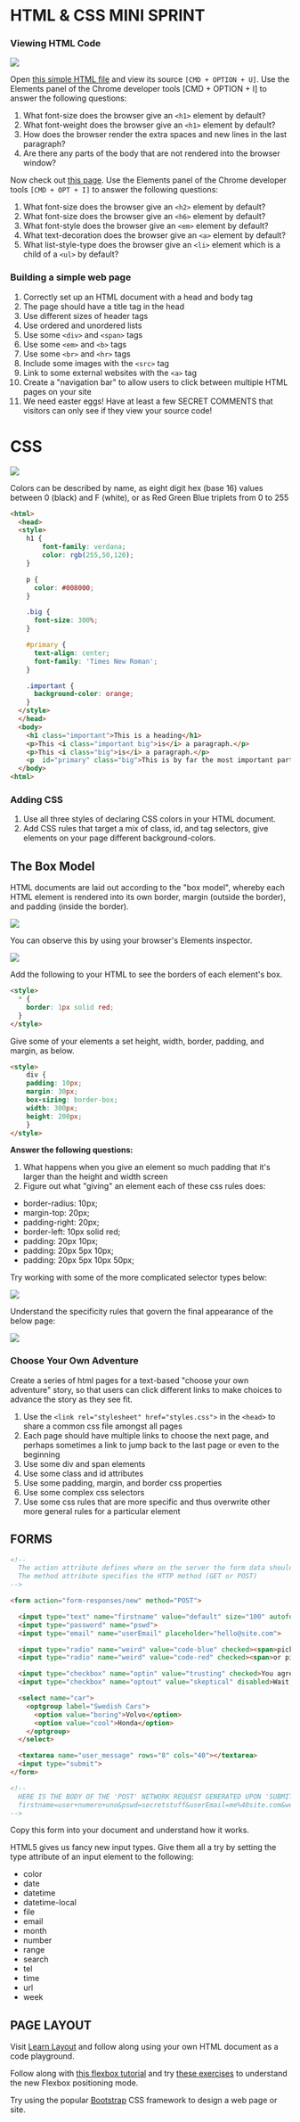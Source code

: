 # HTML & CSS MINI SPRINT

### Viewing HTML Code

![](images/html_breakdown.png)

Open [this simple HTML file](http://reactorprep.herokuapp.com/students/examples/1-basic-html.html) and view its source `[CMD + OPTION + U]`. Use the Elements panel of the Chrome developer tools [CMD + OPTION + I] to answer the following questions:

1.  What font-size does the browser give an `<h1>` element by default?
1. What font-weight does the browser give an `<h1>` element by default?
1.  How does the browser render the extra spaces and new lines in the last paragraph?
1.  Are there any parts of the body that are not rendered into the browser window?


Now check out [this page](http://reactorprep.herokuapp.com/students/examples/2-basic-html.html). Use the Elements panel of the Chrome developer tools `[CMD + OPT + I]` to answer the following questions:

1.  What font-size does the browser give an `<h2>` element by default?
1.  What font-size does the browser give an `<h6>` element by default?
1.  What font-style does the browser give an `<em>` element by default?
1.  What text-decoration does the browser give an `<a>` element by default?
1.  What list-style-type does the browser give an `<li>` element which is a child of a `<ul>` by default?

### Building a simple web page

1.  Correctly set up an HTML document with a head and body tag
1.  The page should have a title tag in the head
1.  Use different sizes of header tags
1.  Use ordered and unordered lists
1.  Use some `<div>` and `<span>` tags
1.  Use some `<em>` and `<b>` tags
1.  Use some `<br>` and `<hr>` tags
1.  Include some images with the `<src>` tag
1.  Link to some external websites with the `<a>` tag
1.  Create a "navigation bar" to allow users to click between multiple HTML pages on your site
1.  We need easter eggs! Have at least a few SECRET COMMENTS that visitors can only see if they view your source code!

# CSS

![](images/css_colors.jpg)

Colors can be described by name, as eight digit hex (base 16) values between 0 (black) and F (white), or as Red Green Blue triplets from 0 to 255

```html
<html>
  <head>
  <style>
    h1 {
        font-family: verdana;
        color: rgb(255,50,120);
    }

    p {
      color: #008000;
    }

    .big {
      font-size: 300%;
    }

    #primary {
      text-align: center;
      font-family: 'Times New Roman';
    }

    .important {
      background-color: orange;
    }
  </style>
  </head>
  <body>
    <h1 class="important">This is a heading</h1>
    <p>This <i class="important big">is</i> a paragraph.</p>
    <p>This <i class="big">is</i> a paragraph.</p>
    <p  id="primary" class="big">This is by far the most important part of the page!</p>
  </body>
<html>
```

### Adding CSS

1. Use all three styles of declaring CSS colors in your HTML document.
2. Add CSS rules that target a mix of class, id, and tag selectors, give elements on your page different background-colors.

## The Box Model

HTML documents are laid out according to the "box model", whereby each HTML element is rendered into its own border, margin (outside the border), and padding (inside the border).

![](images/borders.png)

You can observe this by using your browser's Elements inspector.

![](images/box_model.png)

Add the following to your HTML to see the borders of each element's box.

```html
<style>
  * {
    border: 1px solid red;
  }
</style>
```
Give some of your elements a set height, width, border, padding, and margin, as below.

```html
<style>
	div {
    padding: 10px;
    margin: 30px;
    box-sizing: border-box;
    width: 300px;
    height: 200px;
	}
</style>
```

**Answer the following questions:**

1. What happens when you give an element so much padding that it's larger than the height and width screen
1. Figure out what "giving" an element each of these css rules does:
  - border-radius: 10px;
  - margin-top: 20px;
  - padding-right: 20px;
  - border-left: 10px solid red;
  - padding: 20px 10px;
  - padding: 20px 5px 10px;
  - padding: 20px 5px 10px 50px;

Try working with some of the more complicated selector types below:

![](images/css_selectors.png)

Understand the specificity rules that govern the final appearance of the below page:

![](images/specificity.png)

### Choose Your Own Adventure

Create a series of html pages for a text-based "choose your own adventure" story, so that users can click different links to make choices to advance the story as they see fit.

1. Use the `<link rel="stylesheet" href="styles.css">` in the `<head>` to share a common css file amongst all pages 
1. Each page should have multiple links to choose the next page, and perhaps sometimes a link to jump back to the last page or even to the beginning
1. Use some div and span elements
1. Use some class and id attributes
1. Use some padding, margin, and border css properties
1. Use some complex css selectors
1. Use some css rules that are more specific and thus overwrite other more general rules for a particular element


## FORMS

```html
<!--
  The action attribute defines where on the server the form data should be sent
  The method attribute specifies the HTTP method (GET or POST)
-->

<form action="form-responses/new" method="POST">

  <input type="text" name="firstname" value="default" size="100" autofocus>
  <input type="password" name="pswd">
  <input type="email" name="userEmail" placeholder="hello@site.com">

  <input type="radio" name="weird" value="code-blue" checked><span>pick this!</span>
  <input type="radio" name="weird" value="code-red" checked><span>or pick this</span>

  <input type="checkbox" name="optin" value="trusting" checked>You agree to everything
  <input type="checkbox" name="optout" value="skeptical" disabled>Wait, what?

  <select name="car">
    <optgroup label="Swedish Cars">
      <option value="boring">Volvo</option>
      <option value="cool">Honda</option>
    </optgroup>
  </select>

  <textarea name="user_message" rows="8" cols="40"></textarea>
  <input type="submit">
</form>

<!--
  HERE IS THE BODY OF THE 'POST' NETWORK REQUEST GENERATED UPON 'SUBMIT'
  firstname=user+numero+uno&pswd=secretstuff&userEmail=me%40site.com&weird=code-blue&optin=sucker&car=boring&userMessage=what+about++++spaces%3F%0D%0Aand%0D%0A+++indentation%3F
-->
```

Copy this form into your document and understand how it works.

HTML5 gives us fancy new input types. Give them all a try by setting the type attribute of an input element to the following:

- color
- date
- datetime
- datetime-local
- file
- email
- month
- number
- range
- search
- tel
- time
- url
- week

## PAGE LAYOUT

Visit [Learn Layout](http://learnlayout.com/) and follow along using your own HTML document as a code playground.

Follow along with [this flexbox tutorial](https://medium.freecodecamp.org/an-animated-guide-to-flexbox-d280cf6afc35) and try [these exercises](http://flexboxfroggy.com/) to understand the new Flexbox positioning mode.

Try using the popular [Bootstrap](http://getbootstrap.com/) CSS framework to design a web page or site.

